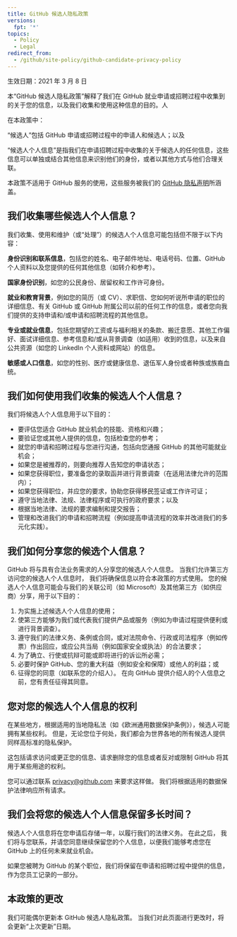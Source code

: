 ```yaml
---
title: GitHub 候选人隐私政策
versions:
  fpt: '*'
topics:
  - Policy
  - Legal
redirect_from:
  - /github/site-policy/github-candidate-privacy-policy
---
```


生效日期：2021 年 3 月 8 日

本“GitHub 候选人隐私政策”解释了我们在 GitHub 就业申请或招聘过程中收集到的关于您的信息，以及我们收集和使用这种信息的目的。人

在本政策中：

“候选人”包括 GitHub 申请或招聘过程中的申请人和候选人；以及

“候选人个人信息”是指我们在申请招聘过程中收集的关于候选人的任何信息，这些信息可以单独或结合其他信息来识别他们的身份，或者以其他方式与他们合理关联。

本政策不适用于 GitHub 服务的使用，这些服务被我们的 [GitHub 隐私声明](/github/site-policy/github-privacy-statement)所涵盖。

## 我们收集哪些候选人个人信息？

我们收集、使用和维护（或“处理”）的候选人个人信息可能包括但不限于以下内容：

**身份识别和联系信息**，包括您的姓名、电子邮件地址、电话号码、位置、GitHub 个人资料以及您提供的任何其他信息（如转介和参考）。

**国家身份识别**，如您的公民身份、居留权和工作许可身份。

**就业和教育背景**，例如您的简历（或 CV）、求职信、您如何听说所申请的职位的详细信息、有关 GitHub 或 GitHub 附属公司以前的任何工作的信息，或者您向我们提供的支持申请和/或申请和招聘流程的其他信息。

**专业或就业信息**，包括您期望的工资或与福利相关的条款、搬迁意愿、其他工作偏好、面试详细信息、参考信息和/或从背景调查（如适用）收到的信息，以及来自公共资源（如您的 LinkedIn 个人资料或网站）的信息。

**敏感或人口信息**，如您的性别、医疗或健康信息、退伍军人身份或者种族或族裔血统。

## 我们如何使用我们收集的候选人个人信息？

我们将候选人个人信息用于以下目的：
 - 要评估您适合 GitHub 就业机会的技能、资格和兴趣；
 - 要验证您或其他人提供的信息，包括检查您的参考；
 - 就您的申请和招聘过程与您进行沟通，包括向您通报 GitHub 的其他可能就业机会；
 - 如果您是被推荐的，则要向推荐人告知您的申请状态；
 - 如果您获得职位，要准备您的录取函并进行背景调查（在适用法律允许的范围内）；
 - 如果您获得职位，并应您的要求，协助您获得移民签证或工作许可证；
 - 遵守当地法律、法规、法律程序或可执行的政府要求；以及
 - 根据当地法律、法规的要求编制和提交报告；
 - 管理和改进我们的申请和招聘流程（例如提高申请流程的效率并改进我们的多元化实践）。

## 我们如何分享您的候选个人信息？

GitHub 将与具有合法业务需求的人分享您的候选人个人信息。 当我们允许第三方访问您的候选人个人信息时， 我们将确保信息以符合本政策的方式使用。 您的候选人个人信息可能会与我们的关联公司（如 Microsoft）及其他第三方（如供应商）分享，用于以下目的：
1. 为实施上述候选人个人信息的使用；
2. 使第三方能够为我们或代表我们提供产品或服务（例如为申请过程提供便利或进行背景调查）。
3. 遵守我们的法律义务、条例或合同，或对法院命令、行政或司法程序（例如传票）作出回应，或应公共当局（例如国家安全或执法）的合法要求；
4. 为了确立、行使或抗辩可能或即将进行的诉讼所必需；
5. 必要时保护 GitHub、您的重大利益（例如安全和保障）或他人的利益；或
6. 征得您的同意（如联系您的介绍人）。 在向 GitHub 提供介绍人的个人信息之前，您有责任征得其同意。

## 您对您的候选人个人信息的权利

在某些地方，根据适用的当地隐私法（如《欧洲通用数据保护条例》），候选人可能拥有某些权利。 但是，无论您位于何处，我们都会为世界各地的所有候选人提供同样高标准的隐私保护。

这包括请求访问或更正您的信息、请求删除您的信息或者反对或限制 GitHub 将其用于某些用途的权利。

您可以通过联系 privacy@github.com 来要求这样做。 我们将根据适用的数据保护法律响应所有请求。

## 我们会将您的候选人个人信息保留多长时间？

候选人个人信息将在您申请后存储一年，以履行我们的法律义务。 在此之后， 我们将与您联系，并请您同意继续保留您的个人信息，以便我们能够考虑您在 GitHub 上的任何未来就业机会。

如果您被聘为 GitHub 的某个职位，我们将保留在申请和招聘过程中提供的信息，作为您员工记录的一部分。

## 本政策的更改

我们可能偶尔更新本 GitHub 候选人隐私政策。 当我们对此页面进行更改时，将会更新“上次更新”日期。 
